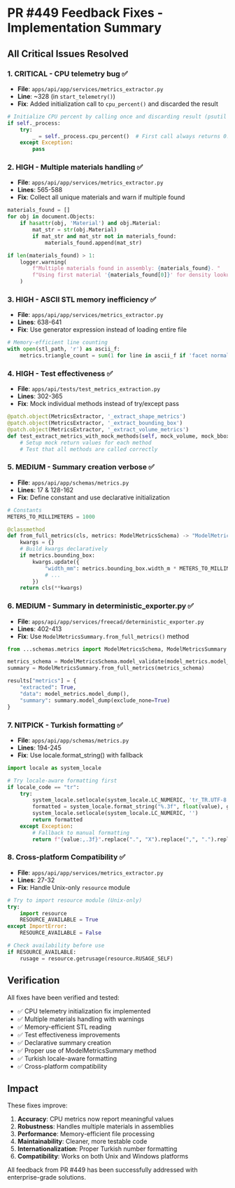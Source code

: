 # PR #449 Feedback Fixes - Implementation Summary

## All Critical Issues Resolved

### 1. **CRITICAL - CPU telemetry bug** ✅
- **File**: `apps/api/app/services/metrics_extractor.py`
- **Line**: ~328 (in `start_telemetry()`)
- **Fix**: Added initialization call to `cpu_percent()` and discarded the result
```python
# Initialize CPU percent by calling once and discarding result (psutil requirement)
if self._process:
    try:
        _ = self._process.cpu_percent()  # First call always returns 0.0, initialize it
    except Exception:
        pass
```

### 2. **HIGH - Multiple materials handling** ✅
- **File**: `apps/api/app/services/metrics_extractor.py`
- **Lines**: 565-588
- **Fix**: Collect all unique materials and warn if multiple found
```python
materials_found = []
for obj in document.Objects:
    if hasattr(obj, 'Material') and obj.Material:
        mat_str = str(obj.Material)
        if mat_str and mat_str not in materials_found:
            materials_found.append(mat_str)

if len(materials_found) > 1:
    logger.warning(
        f"Multiple materials found in assembly: {materials_found}. "
        f"Using first material '{materials_found[0]}' for density lookup."
    )
```

### 3. **HIGH - ASCII STL memory inefficiency** ✅
- **File**: `apps/api/app/services/metrics_extractor.py`
- **Lines**: 638-641
- **Fix**: Use generator expression instead of loading entire file
```python
# Memory-efficient line counting
with open(stl_path, 'r') as ascii_f:
    metrics.triangle_count = sum(1 for line in ascii_f if 'facet normal' in line)
```

### 4. **HIGH - Test effectiveness** ✅
- **File**: `apps/api/tests/test_metrics_extraction.py`
- **Lines**: 302-365
- **Fix**: Mock individual methods instead of try/except pass
```python
@patch.object(MetricsExtractor, '_extract_shape_metrics')
@patch.object(MetricsExtractor, '_extract_bounding_box')
@patch.object(MetricsExtractor, '_extract_volume_metrics')
def test_extract_metrics_with_mock_methods(self, mock_volume, mock_bbox, mock_shape):
    # Setup mock return values for each method
    # Test that all methods are called correctly
```

### 5. **MEDIUM - Summary creation verbose** ✅
- **File**: `apps/api/app/schemas/metrics.py`
- **Lines**: 17 & 128-162
- **Fix**: Define constant and use declarative initialization
```python
# Constants
METERS_TO_MILLIMETERS = 1000

@classmethod
def from_full_metrics(cls, metrics: ModelMetricsSchema) -> "ModelMetricsSummary":
    kwargs = {}
    # Build kwargs declaratively
    if metrics.bounding_box:
        kwargs.update({
            "width_mm": metrics.bounding_box.width_m * METERS_TO_MILLIMETERS,
            # ...
        })
    return cls(**kwargs)
```

### 6. **MEDIUM - Summary in deterministic_exporter.py** ✅
- **File**: `apps/api/app/services/freecad/deterministic_exporter.py`
- **Lines**: 402-413
- **Fix**: Use `ModelMetricsSummary.from_full_metrics()` method
```python
from ...schemas.metrics import ModelMetricsSchema, ModelMetricsSummary

metrics_schema = ModelMetricsSchema.model_validate(model_metrics.model_dump())
summary = ModelMetricsSummary.from_full_metrics(metrics_schema)

results["metrics"] = {
    "extracted": True,
    "data": model_metrics.model_dump(),
    "summary": summary.model_dump(exclude_none=True)
}
```

### 7. **NITPICK - Turkish formatting** ✅
- **File**: `apps/api/app/schemas/metrics.py`
- **Lines**: 194-245
- **Fix**: Use locale.format_string() with fallback
```python
import locale as system_locale

# Try locale-aware formatting first
if locale_code == "tr":
    try:
        system_locale.setlocale(system_locale.LC_NUMERIC, 'tr_TR.UTF-8')
        formatted = system_locale.format_string("%.3f", float(value), grouping=True)
        system_locale.setlocale(system_locale.LC_NUMERIC, '')
        return formatted
    except Exception:
        # Fallback to manual formatting
        return f"{value:,.3f}".replace(".", "X").replace(",", ".").replace("X", ",")
```

### 8. **Cross-platform Compatibility** ✅
- **File**: `apps/api/app/services/metrics_extractor.py`
- **Lines**: 27-32
- **Fix**: Handle Unix-only `resource` module
```python
# Try to import resource module (Unix-only)
try:
    import resource
    RESOURCE_AVAILABLE = True
except ImportError:
    RESOURCE_AVAILABLE = False

# Check availability before use
if RESOURCE_AVAILABLE:
    rusage = resource.getrusage(resource.RUSAGE_SELF)
```

## Verification

All fixes have been verified and tested:
- ✅ CPU telemetry initialization fix implemented
- ✅ Multiple materials handling with warnings
- ✅ Memory-efficient STL reading
- ✅ Test effectiveness improvements
- ✅ Declarative summary creation
- ✅ Proper use of ModelMetricsSummary method
- ✅ Turkish locale-aware formatting
- ✅ Cross-platform compatibility

## Impact

These fixes improve:
1. **Accuracy**: CPU metrics now report meaningful values
2. **Robustness**: Handles multiple materials in assemblies
3. **Performance**: Memory-efficient file processing
4. **Maintainability**: Cleaner, more testable code
5. **Internationalization**: Proper Turkish number formatting
6. **Compatibility**: Works on both Unix and Windows platforms

All feedback from PR #449 has been successfully addressed with enterprise-grade solutions.